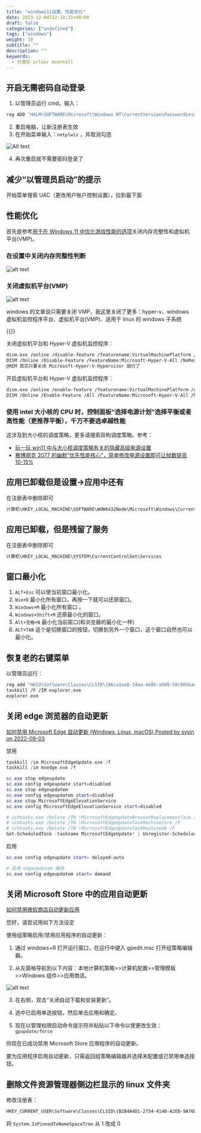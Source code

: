 ```yaml
---
title: "windows11设置、性能优化"
date: 2023-12-04T22:18:31+08:00
draft: false
categories: ["undefined"]
tags: ["windows"]
weight: 10
subtitle: ""
description: ""
keywords:
  - 刘港欢 arloor moontell
---
```


## 开启无需密码自动登录

1. 以管理员运行 cmd，输入：

```bash
reg ADD "HKLM\SOFTWARE\Microsoft\Windows NT\CurrentVersion\PasswordLess\Device" /v DevicePasswordLessBuildVersion /t REG_DWORD /d 0 /f
```

2. 重启电脑，让新注册表生效
3. 在开始菜单输入：`netplwiz` ，并取消勾选

![Alt text](/img/cancel-password-login-for-windows11.png)

4. 再次重启就不需要密码登录了

## 减少“以管理员启动”的提示

开始菜单搜索 UAC（更改用户账户控制设置），拉到最下面

## 性能优化

首先是参考[用于在 Windows 11 中优化游戏性能的选项](https://prod.support.services.microsoft.com/zh-cn/windows/%E7%94%A8%E4%BA%8E%E5%9C%A8-windows-11-%E4%B8%AD%E4%BC%98%E5%8C%96%E6%B8%B8%E6%88%8F%E6%80%A7%E8%83%BD%E7%9A%84%E9%80%89%E9%A1%B9-a255f612-2949-4373-a566-ff6f3f474613)关闭内存完整性和虚拟机平台(VMP)。

### 在设置中关闭内存完整性判断

![alt text](/img/window11-mem-wanzhengxing-protection.png)

### 关闭虚拟机平台(VMP)

![alt text](/img/window11-software-and-gongneng.png)

windows 的文章说只需要关闭 VMP，我这里关闭了更多：hyper-v、windows 虚拟机监控程序平台、虚拟机平台(VMP)、适用于 linux 的 windows 子系统

{{<imgx src="/img/windows-feature-disable-virt.png" width="400px">}}

关闭虚拟机平台和 Hyper-V 虚拟机监控程序：

```bash
dism.exe /online /disable-feature /featurename:VirtualMachinePlatform /norestart
DISM /Online /Disable-Feature /FeatureName:Microsoft-Hyper-V-All /NoRestart
@REM 其实只要关闭 Microsoft-Hyper-V-Hypervisor 就行了
```

开启虚拟机平台和 Hyper-V 虚拟机监控程序：

```bash
dism.exe /online /enable-feature /featurename:VirtualMachinePlatform /all /norestart
DISM /Online /Enable-Feature /All /FeatureName:Microsoft-Hyper-V-All /NoRestart
```

### 使用 intel 大小核的 CPU 时，控制面板“选择电源计划”选择平衡或者高性能（更推荐平衡），千万不要选卓越性能

这涉及到大小核的调度策略，更多请搜索异构调度策略。参考：

- [玩一玩 win11 中与大小核调度策略有关的隐藏高级电源设置](https://nga.178.com/read.php?tid=35222326)
- [赛博朋克 2077 的幽默“优先性能核心”，简单修改电源设置即可让帧数提高 10-15%](https://nga.178.com/read.php?tid=39471892)

## 应用已卸载但是设置->应用中还有

在注册表中删除即可

```go
计算机\HKEY_LOCAL_MACHINE\SOFTWARE\WOW6432Node\Microsoft\Windows\CurrentVersion\Uninstall
```

## 应用已卸载，但是残留了服务

在注册表中删除即可

```bash
计算机\HKEY_LOCAL_MACHINE\SYSTEM\CurrentControlSet\Services
```

## 窗口最小化

1. `ALT+Esc` 可以使当前窗口最小化。
2. `Win+D` 最小化所有窗口，再按一下就可以还原窗口。
3. `Windows+M` 最小化所有窗口 。
4. `Windows+Shift+M` 还原最小化的窗口。
5. `Alt+空格+N` 最小化当前窗口(和浏览器的最小化一样)
6. `ALT+TAB` 这个是切换窗口的按钮，切换到另外一个窗口，这个窗口自然也可以最小化。

## 恢复老的右键菜单

以管理员运行：

```bash
reg add "HKCU\Software\Classes\CLSID\{86ca1aa0-34aa-4e8b-a509-50c905bae2a2}\InprocServer32" /f
taskkill /F /IM explorer.exe
explorer.exe
```

## 关闭 edge 浏览器的自动更新

[如何禁用 Microsoft Edge 自动更新 (Windows, Linux, macOS)
Posted by sysin on 2022-09-03](https://sysin.org/blog/disable-edge-auto-update/#Microsoft-Edge-for-Windows )

禁用

```powershell
taskkill /im MicrosoftEdgeUpdate.exe /f
taskkill /im msedge.exe /f

sc.exe stop edgeupdate
sc.exe config edgeupdate start=disabled
sc.exe stop edgeupdatem
sc.exe config edgeupdatem start=disabled
sc.exe stop MicrosoftEdgeElevationService
sc.exe config MicrosoftEdgeElevationService start=disabled

# schtasks.exe /Delete /TN \MicrosoftEdgeUpdateBrowserReplacementTask /F
# schtasks.exe /Delete /TN \MicrosoftEdgeUpdateTaskMachineCore /F
# schtasks.exe /Delete /TN \MicrosoftEdgeUpdateTaskMachineUA /F
Get-ScheduledTask -taskname MicrosoftEdgeUpdate* | Unregister-ScheduledTask -Confirm: $false
```

启用

```powershell
sc.exe config edgeupdate start= delayed-auto

# 启用 edgeupdatem 服务
sc.exe config edgeupdatem start= demand
```

## 关闭 Microsoft Store 中的应用自动更新

[如何禁用微软商店自动更新应用](https://answers.microsoft.com/zh-hans/windows/forum/all/%E5%A6%82%E4%BD%95%E7%A6%81%E7%94%A8%E5%BE%AE/1fc27709-3665-47f0-bfca-5b0212e22372)

您好，请尝试用如下方法设定

使用组策略启用/禁用应用程序的自动更新：

1. 通过 windows+R 打开运行窗口，在运行中键入 gpedit.msc 打开组策略编辑器。

2. 从左窗格导航到以下内容：本地计算机策略>>计算机配置>>管理模板>>Windows 组件>>应用商店。

![alt text](/img/services-disable-microsoft-store-update.png)

3. 在右侧，双击“关闭自动下载和安装更新”。

4. 选中已启用单选按钮，然后单击应用和确定。

5. 现在以管理权限启动命令提示符并粘贴以下命令以使更改生效：`gpupdate/force`

你现在已成功禁用 Microsoft Store 应用程序的自动更新。

要为应用程序启用自动更新，只需返回组策略编辑器并选择未配置或已禁用单选按钮。

## 删除文件资源管理器侧边栏显示的 linux 文件夹

修改注册表：

```bash
HKEY_CURRENT_USER\Software\Classes\CLSID\{B2B4A4D1-2754-4140-A2EB-9A76D9D7CDC6}
```

将 `System.IsPinnedToNameSpaceTree` 从 1 改成 0
